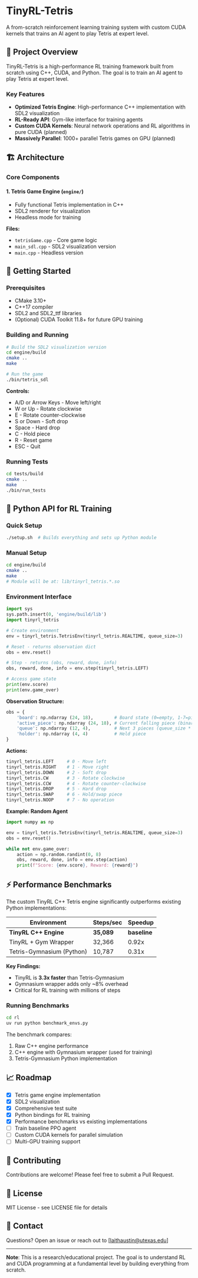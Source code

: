 # TinyRL-Tetris

A from-scratch reinforcement learning training system with custom CUDA kernels that trains an AI agent to play Tetris at expert level.

## 🎯 Project Overview

TinyRL-Tetris is a high-performance RL training framework built from scratch using C++, CUDA, and Python. The goal is to train an AI agent to play Tetris at expert level.

### Key Features

- **Optimized Tetris Engine**: High-performance C++ implementation with SDL2 visualization
- **RL-Ready API**: Gym-like interface for training agents
- **Custom CUDA Kernels**: Neural network operations and RL algorithms in pure CUDA (planned)
- **Massively Parallel**: 1000+ parallel Tetris games on GPU (planned)

## 🏗️ Architecture

### Core Components

#### 1. Tetris Game Engine (`engine/`)
- Fully functional Tetris implementation in C++
- SDL2 renderer for visualization
- Headless mode for training

**Files:**
- `tetrisGame.cpp` - Core game logic
- `main_sdl.cpp` - SDL2 visualization version
- `main.cpp` - Headless version

<!-- 
#### 2. RL Training Framework (`rl/`) - TODO
- PPO (Proximal Policy Optimization) from scratch
- Custom CUDA kernels for all operations

#### 3. Training System (`training/`) - TODO
- Training loop coordinator
- Experience replay buffer on GPU
- Checkpointing and model persistence

#### 4. Evaluation & Visualization (`evaluation/`) - TODO
- Benchmark suite comparing to baselines
- Training curve visualizations
-->

## 🚀 Getting Started

### Prerequisites

- CMake 3.10+
- C++17 compiler
- SDL2 and SDL2_ttf libraries
- (Optional) CUDA Toolkit 11.8+ for future GPU training

### Building and Running

```bash
# Build the SDL2 visualization version
cd engine/build
cmake ..
make

# Run the game
./bin/tetris_sdl
```

**Controls:**
- A/D or Arrow Keys - Move left/right
- W or Up - Rotate clockwise
- E - Rotate counter-clockwise
- S or Down - Soft drop
- Space - Hard drop
- C - Hold piece
- R - Reset game
- ESC - Quit

### Running Tests

```bash
cd tests/build
cmake ..
make
./bin/run_tests
```

## 🐍 Python API for RL Training

### Quick Setup

```bash
./setup.sh  # Builds everything and sets up Python module
```

### Manual Setup

```bash
cd engine/build
cmake ..
make
# Module will be at: lib/tinyrl_tetris.*.so
```

### Environment Interface

```python
import sys
sys.path.insert(0, 'engine/build/lib')
import tinyrl_tetris

# Create environment
env = tinyrl_tetris.TetrisEnv(tinyrl_tetris.REALTIME, queue_size=3)

# Reset - returns observation dict
obs = env.reset()

# Step - returns (obs, reward, done, info)
obs, reward, done, info = env.step(tinyrl_tetris.LEFT)

# Access game state
print(env.score)
print(env.game_over)
```

**Observation Structure:**
```python
obs = {
    'board': np.ndarray (24, 18),        # Board state (0=empty, 1-7=piece types)
    'active_piece': np.ndarray (24, 18), # Current falling piece (binary mask)
    'queue': np.ndarray (12, 4),         # Next 3 pieces (queue_size * 4x4)
    'holder': np.ndarray (4, 4)          # Held piece
}
```

**Actions:**
```python
tinyrl_tetris.LEFT     # 0 - Move left
tinyrl_tetris.RIGHT    # 1 - Move right
tinyrl_tetris.DOWN     # 2 - Soft drop
tinyrl_tetris.CW       # 3 - Rotate clockwise
tinyrl_tetris.CCW      # 4 - Rotate counter-clockwise
tinyrl_tetris.DROP     # 5 - Hard drop
tinyrl_tetris.SWAP     # 6 - Hold/swap piece
tinyrl_tetris.NOOP     # 7 - No operation
```

**Example: Random Agent**
```python
import numpy as np

env = tinyrl_tetris.TetrisEnv(tinyrl_tetris.REALTIME, queue_size=3)
obs = env.reset()

while not env.game_over:
    action = np.random.randint(0, 8)
    obs, reward, done, info = env.step(action)
    print(f"Score: {env.score}, Reward: {reward}")
```

## ⚡ Performance Benchmarks

The custom TinyRL C++ Tetris engine significantly outperforms existing Python implementations:

| Environment | Steps/sec | Speedup |
|------------|-----------|---------|
| **TinyRL C++ Engine** | **35,089** | **baseline** |
| TinyRL + Gym Wrapper | 32,366 | 0.92x |
| Tetris-Gymnasium (Python) | 10,787 | 0.31x |

**Key Findings:**
- TinyRL is **3.3x faster** than Tetris-Gymnasium
- Gymnasium wrapper adds only ~8% overhead
- Critical for RL training with millions of steps

### Running Benchmarks

```bash
cd rl
uv run python benchmark_envs.py
```

The benchmark compares:
1. Raw C++ engine performance
2. C++ engine with Gymnasium wrapper (used for training)
3. Tetris-Gymnasium Python implementation

## 📈 Roadmap

- [x] Tetris game engine implementation
- [x] SDL2 visualization
- [x] Comprehensive test suite
- [x] Python bindings for RL training
- [x] Performance benchmarks vs existing implementations
- [ ] Train baseline PPO agent
- [ ] Custom CUDA kernels for parallel simulation
- [ ] Multi-GPU training support

## 🤝 Contributing

Contributions are welcome! Please feel free to submit a Pull Request.

## 📝 License

MIT License - see LICENSE file for details

## 📧 Contact

Questions? Open an issue or reach out to [laithaustin@utexas.edu]

---

**Note**: This is a research/educational project. The goal is to understand RL and CUDA programming at a fundamental level by building everything from scratch.
